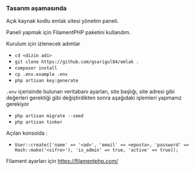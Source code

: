 ### Tasarım aşamasında 

Açık kaynak kodlu emlak sitesi yönetim paneli.

Paneli yapmak için FilamentPHP paketini kullandım.

Kurulum için izlenecek adımlar

- `cd <dizin adi>`
- `git clone https://github.com/gsarigul84/emlak .`
- `composer install`
- `cp .env.example .env`
- `php artisan key:generate`

`.env` içerisinde bulunan veritabanı ayarları, site başlığı, site adresi gibi değerleri gerektiği gibi değiştirdikten sonra aşağıdaki işlemleri yapmanız gerekiyor
- `php artisan migrate --seed`
- `php artisan tinker`

Açılan konsolda :
- `User::create(['name' => '<ad>', 'email' => <eposta>, 'password' => Hash::make('<sifre>'), 'is_admin' => true, 'active' => true]);`

Filament ayarları için https://filamentphp.com/